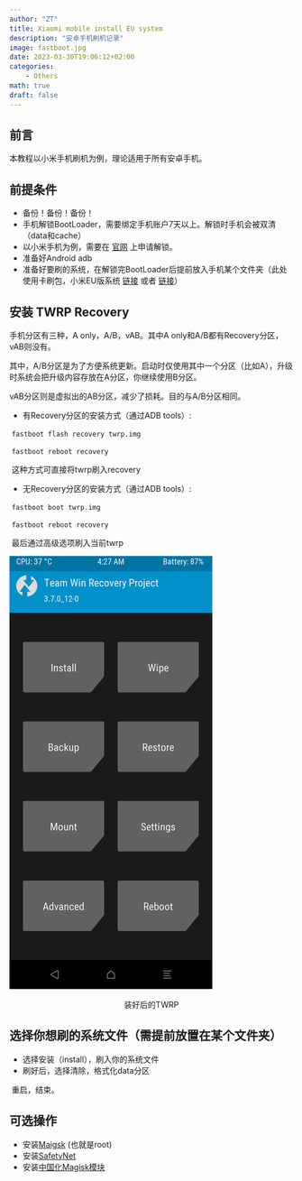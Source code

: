 ```yaml
---
author: "ZT"
title: Xiaomi mobile install EU system
description: "安卓手机刷机记录"
image: fastboot.jpg
date: 2023-03-30T19:06:12+02:00
categories:
    - Others
math: true
draft: false
---
```


## 前言

本教程以小米手机刷机为例，理论适用于所有安卓手机。



## 前提条件 

- 备份！备份！备份！
- 手机解锁BootLoader，需要绑定手机账户7天以上。解锁时手机会被双清（data和cache）
- 以小米手机为例，需要在 [官网](www.miui.com/unlock/) 上申请解锁。
- 准备好Android adb
- 准备好要刷的系统，在解锁完BootLoader后提前放入手机某个文件夹（此处使用卡刷包，小米EU版系统 [链接](https://xiaomi.eu/) 或者 [链接](https://xiaomirom.com/rom/)）



## 安装 TWRP Recovery

手机分区有三种，A only，A/B，vAB。其中A only和A/B都有Recovery分区，vAB则没有。

其中，A/B分区是为了方便系统更新。启动时仅使用其中一个分区（比如A），升级时系统会把升级内容存放在A分区，你继续使用B分区。

vAB分区则是虚拟出的AB分区，减少了损耗。目的与A/B分区相同。

- 有Recovery分区的安装方式（通过ADB tools）:

​		```fastboot flash recovery twrp.img``` 

​		```fastboot reboot recovery```

​		这种方式可直接将twrp刷入recovery

- 无Recovery分区的安装方式（通过ADB tools）:

​		```fastboot boot twrp.img``` 

​		```fastboot reboot recovery```

​		最后通过高级选项刷入当前twrp

![](TWRP.png)

<center>装好后的TWRP</center>



  ## 选择你想刷的系统文件（需提前放置在某个文件夹）

- 选择安装（install），刷入你的系统文件
- 刷好后，选择清除，格式化data分区

​	重启，结束。



## 可选操作

- 安装[Maigsk](https://github.com/topjohnwu/Magisk) (也就是root)
- 安装[SafetyNet](https://github.com/kdrag0n/safetynet-fix)
- 安装[中国化Magisk模块](https://github.com/MinaMichita/MiuiEULocalizationToolsBox)
